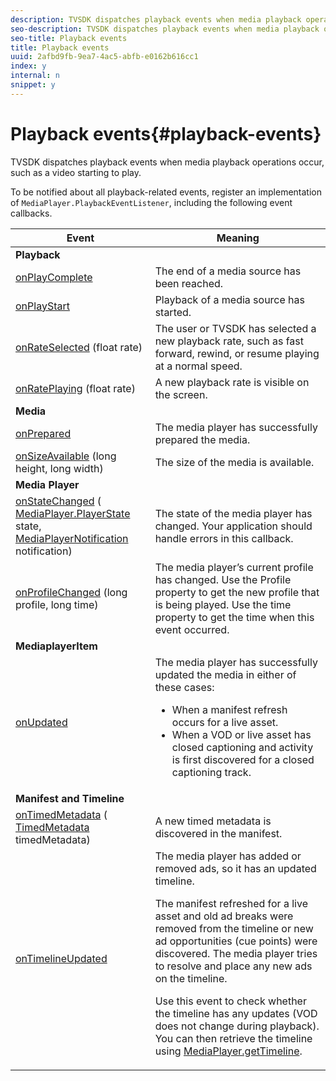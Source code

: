 ```yaml
---
description: TVSDK dispatches playback events when media playback operations occur, such as a video starting to play.
seo-description: TVSDK dispatches playback events when media playback operations occur, such as a video starting to play.
seo-title: Playback events
title: Playback events
uuid: 2afbd9fb-9ea7-4ac5-abfb-e0162b616cc1
index: y
internal: n
snippet: y
---
```


# Playback events{#playback-events}

TVSDK dispatches playback events when media playback operations occur, such as a video starting to play.

To be notified about all playback-related events, register an implementation of `MediaPlayer.PlaybackEventListener`, including the following event callbacks. 

<table frame="all" colsep="1" rowsep="1"> 
 <thead> 
  <tr rowsep="1"> 
   <th colname="1" class="entry"> Event </th> 
   <th colname="2" class="entry"> Meaning </th> 
  </tr> 
 </thead>
 <tbody> 
  <tr rowsep="1"> 
   <td colspan="2"><b>Playback</b> </td> 
  </tr> 
  <tr rowsep="1"> 
   <td colname="1"> <a href="http://help.adobe.com/en_US/primetime/api/psdk/javadoc_1.4/com/adobe/mediacore/MediaPlayer.PlaybackEventListener.html#onPlayComplete()" format="html" scope="external"> onPlayComplete</a> </td> 
   <td colname="2"> The end of a media source has been reached. </td> 
  </tr> 
  <tr rowsep="1"> 
   <td colname="1"> <a href="http://help.adobe.com/en_US/primetime/api/psdk/javadoc_1.4/com/adobe/mediacore/MediaPlayer.PlaybackEventListener.html#onPlayStart()" format="html" scope="external"> onPlayStart</a> </td> 
   <td colname="2"> Playback of a media source has started. </td> 
  </tr> 
  <tr rowsep="1"> 
   <td colname="1"> <a href="http://help.adobe.com/en_US/primetime/api/psdk/javadoc_1.4/com/adobe/mediacore/MediaPlayer.PlaybackEventListener.html#onRateSelected(float)" format="html" scope="external"> onRateSelected</a> (float rate) </td> 
   <td colname="2"> The user or TVSDK has selected a new playback rate, such as fast forward, rewind, or resume playing at a normal speed. </td> 
  </tr> 
  <tr rowsep="1"> 
   <td colname="1"><a href="http://help.adobe.com/en_US/primetime/api/psdk/javadoc_1.4/com/adobe/mediacore/MediaPlayer.PlaybackEventListener.html#onRatePlaying(float)" format="html" scope="external"> onRatePlaying</a> (float rate) </td> 
   <td colname="2"> A new playback rate is visible on the screen. </td> 
  </tr> 
  <tr rowsep="1"> 
   <td colspan="2"><b>Media</b> </td> 
  </tr> 
  <tr rowsep="1"> 
   <td colname="1"> <a href="http://help.adobe.com/en_US/primetime/api/psdk/javadoc_1.4/com/adobe/mediacore/MediaPlayer.PlaybackEventListener.html#onPrepared()" format="html" scope="external"> onPrepared</a> </td> 
   <td colname="2"> The media player has successfully prepared the media. </td> 
  </tr> 
  <tr rowsep="1"> 
   <td colname="1"> <a href="http://help.adobe.com/en_US/primetime/api/psdk/javadoc_1.4/com/adobe/mediacore/MediaPlayer.PlaybackEventListener.html#onSizeAvailable(long,%20long)" format="html" scope="external"> onSizeAvailable</a> (long height, long width) </td> 
   <td colname="2"> The size of the media is available. </td> 
  </tr> 
  <tr rowsep="1"> 
   <td colspan="2"><b>Media Player</b> </td> 
  </tr> 
  <tr rowsep="1"> 
   <td colname="1"><a href="http://help.adobe.com/en_US/primetime/api/psdk/javadoc_1.4/com/adobe/mediacore/MediaPlayer.PlaybackEventListener.html#onStateChanged(com.adobe.mediacore.MediaPlayer.PlayerState,com.adobe.mediacore.MediaPlayerNotification)" format="html" scope="local"> onStateChanged</a> (<a href="http://help.adobe.com/en_US/primetime/api/psdk/javadoc_1.4/com/adobe/mediacore/MediaPlayer.PlayerState.html" format="html" scope="external"> MediaPlayer.PlayerState</a> state, <a href="http://help.adobe.com/en_US/primetime/api/psdk/javadoc_1.4/com/adobe/mediacore/MediaPlayerNotification.html" format="html" scope="external"> MediaPlayerNotification</a> notification) </td> 
   <td colname="2"> The state of the media player has changed. Your application should handle errors in this callback. </td> 
  </tr> 
  <tr rowsep="1"> 
   <td colname="1"> <a href="http://help.adobe.com/en_US/primetime/api/psdk/javadoc_1.4/com/adobe/mediacore/MediaPlayer.PlaybackEventListener.html#onProfileChanged(long,%20long)" format="html" scope="external"> onProfileChanged</a> (long profile, long time) </td> 
   <td colname="2"> The media player’s current profile has changed. Use the <span class="codeph"> Profile</span> property to get the new profile that is being played. Use the <span class="codeph"> time</span> property to get the time when this event occurred. </td> 
  </tr> 
  <tr rowsep="1"> 
   <td colspan="2"><b>MediaplayerItem</b> </td> 
  </tr> 
  <tr rowsep="1"> 
   <td colname="1"><a href="http://help.adobe.com/en_US/primetime/api/psdk/javadoc_1.4/com/adobe/mediacore/MediaPlayer.PlaybackEventListener.html#onUpdated()" format="html" scope="external"> onUpdated</a> </td> 
   <td colname="2">The media player has successfully updated the media in either of these cases: 
    <ul> 
     <li>When a manifest refresh occurs for a live asset.</li> 
     <li>When a VOD or live asset has closed captioning and activity is first discovered for a closed captioning track. </li> 
    </ul> </td> 
  </tr> 
  <tr rowsep="1"> 
   <td colspan="2"><b>Manifest and Timeline</b></td> 
  </tr> 
  <tr rowsep="1"> 
   <td colname="1"> <a href="http://help.adobe.com/en_US/primetime/api/psdk/javadoc_1.4/com/adobe/mediacore/MediaPlayer.PlaybackEventListener.html#onTimedMetadata(com.adobe.mediacore.metadata.TimedMetadata)" format="html" scope="external"> onTimedMetadata</a> (<a href="http://help.adobe.com/en_US/primetime/api/psdk/javadoc_1.4/com/adobe/mediacore/metadata/TimedMetadata.html" format="html" scope="external"> TimedMetadata</a> timedMetadata) </td> 
   <td colname="2"> A new timed metadata is discovered in the manifest. </td> 
  </tr> 
  <tr rowsep="0"> 
   <td colname="1"><a href="http://help.adobe.com/en_US/primetime/api/psdk/javadoc_1.4/com/adobe/mediacore/MediaPlayer.PlaybackEventListener.html#onTimelineUpdated()" format="html" scope="external"> onTimelineUpdated</a> </td> 
   <td colname="2">The media player has added or removed ads, so it has an updated timeline. <p>The manifest refreshed for a live asset and old ad breaks were removed from the timeline or new ad opportunities (cue points) were discovered. The media player tries to resolve and place any new ads on the timeline. </p><p> Use this event to check whether the timeline has any updates (VOD does not change during playback). You can then retrieve the timeline using <a href="http://help.adobe.com/en_US/primetime/api/psdk/javadoc_1.4/com/adobe/mediacore/MediaPlayer.html#getTimeline()" format="html" scope="external"> MediaPlayer.getTimeline</a>. </p> </td> 
  </tr> 
 </tbody> 
</table>

